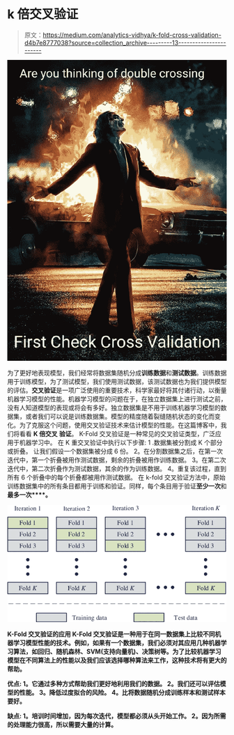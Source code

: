 # k 倍交叉验证

> 原文：<https://medium.com/analytics-vidhya/k-fold-cross-validation-d4b7e8777038?source=collection_archive---------13----------------------->

![](img/edfda8eab0bbe96bac1ed704bfd64871.png)

为了更好地表现模型，我们经常将数据集随机分成**训练数据**和**测试数据**。训练数据用于训练模型，为了测试模型，我们使用测试数据，该测试数据也为我们提供模型的评估。**交叉验证**是一项广泛使用的重要技术，科学家最好将其付诸行动，以衡量机器学习模型的性能。机器学习模型的问题在于，在独立数据集上进行测试之前，没有人知道模型的表现或将会有多好。独立数据集是不用于训练机器学习模型的数据集，或者我们可以说是训练数据集。模型的精度随着裂缝随机状态的变化而变化。为了克服这个问题，使用交叉验证技术来估计模型的性能。在这篇博客中，我们将看看 **K 倍交叉** **验证**。
K-Fold 交叉验证是一种常见的交叉验证类型，广泛应用于机器学习中。
在 K 重交叉验证中执行以下步骤:
1 .数据集被分割成 K 个部分或折叠。
让我们假设一个数据集被分成 6 份。
2。在分割数据集之后，在第一次迭代中，第一个折叠被用作测试数据，剩余的折叠被用作训练数据。
3。在第二次迭代中，第二次折叠作为测试数据，其余的作为训练数据。
4。重复该过程，直到所有 6 个折叠中的每个折叠都被用作测试数据。
在 k-fold 交叉验证方法中，原始训练数据集中的所有条目都用于训练和验证。同样，每个条目用于验证**至少一次**和**最多一次****。**

**![](img/81e7cc95c6aa7934655100e503b38660.png)**

****K-Fold 交叉验证的应用**
K-Fold 交叉验证是一种用于在同一数据集上比较不同机器学习模型性能的技术。例如，如果有一个数据集，我们必须对其应用几种机器学习算法，如回归、随机森林、SVM(支持向量机)、决策树等。为了比较机器学习模型在不同算法上的性能以及我们应该选择哪种算法来工作，这种技术将有更大的帮助。**

****优点:**
1。它通过多种方式帮助我们更好地利用我们的数据。
2。我们还可以评估模型的性能。
3。降低过度拟合的风险。
4。比将数据随机分成训练样本和测试样本要好。**

****缺点:**
1。培训时间增加，因为每次迭代，模型都必须从头开始工作。
2。因为所需的处理能力很高，所以需要大量的计算。**